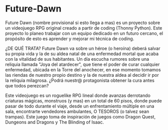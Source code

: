 # Future-Dawn
Future Dawn (nombre provisional si esto llega a mas) es un proyecto sobre un videojuego RPG original creado a partir de coding (Thonny Python). Este proyecto lo planeo trabajar con un equipo dedicado en un futuro cercano, el propósito de esto es aprender y mejorar mi técnica de coding.

¿DE QUÉ TRATA?
Future Dawn va sobre un héroe (o heroína) deberá salvar su propia vida y la de su aldea natal de una enfermedad mortal que acaba con la vitalidad de sus habitantes.
Un día escucha rumores sobre una reliquia llamada "Joya del atardecer", que tiene el poder de curar cualquier enfermedad, ubicada en la Torre del anochecer, en ese momento tomamos las riendas de nuestro propio destino y la de nuestra aldea al decidir ir por la reliquia milagrosa. ¿Podrá nuestr@ protagonista obtener la cura antes que todos perezcan? 

Este videojuego es un roguelike RPG lineal donde avanzas derrotando criaturas mágicas, monstruos (y mas) en un total de 60 pisos, donde puede pasar de todo durante el viaje, desde un enfrentamiento múltiple en una sala, encontrarte vendedores ambulantes, O TESOROS (o talvez sean trampas).
Este juego toma de inspiración de juegos como Dragon Quest, Dungeons and Dragons y The Blinding of Isaac.
